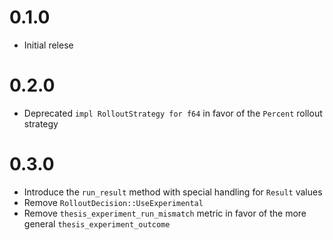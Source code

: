 # 0.1.0

- Initial relese

# 0.2.0

- Deprecated `impl RolloutStrategy for f64` in favor of the `Percent` rollout strategy

# 0.3.0

- Introduce the `run_result` method with special handling for `Result` values
- Remove `RolloutDecision::UseExperimental`
- Remove `thesis_experiment_run_mismatch` metric in favor of the more general
  `thesis_experiment_outcome`
